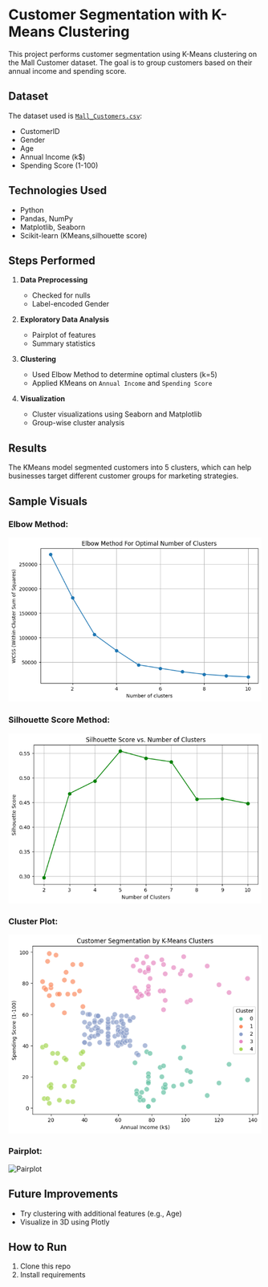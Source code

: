 
# Customer Segmentation with K-Means Clustering

This project performs customer segmentation using K-Means clustering on the Mall Customer dataset. The goal is to group customers based on their annual income and spending score.

## Dataset

The dataset used is [`Mall_Customers.csv`](https://www.kaggle.com/datasets/nelakurthisudheer/mall-customer-segmentation):
- CustomerID
- Gender
- Age
- Annual Income (k$)
- Spending Score (1-100)


## Technologies Used

- Python
- Pandas, NumPy
- Matplotlib, Seaborn
- Scikit-learn (KMeans,silhouette score)

## Steps Performed

1. **Data Preprocessing**
   - Checked for nulls
   - Label-encoded Gender

2. **Exploratory Data Analysis**
   - Pairplot of features
   - Summary statistics

3. **Clustering**
   - Used Elbow Method to determine optimal clusters (k=5)
   - Applied KMeans on `Annual Income` and `Spending Score`

4. **Visualization**
   - Cluster visualizations using Seaborn and Matplotlib
   - Group-wise cluster analysis

## Results

The KMeans model segmented customers into 5 clusters, which can help businesses target different customer groups for marketing strategies.

## Sample Visuals

### Elbow Method:
![Elbow Plot](images/elbow_plot.png)
### Silhouette Score Method:
![silhouette score Plot](images/silhouette_score_plot.png)

### Cluster Plot:
![Cluster Plot](images/cluster_plot.png)

### Pairplot:
![Pairplot](images/pairplot.png)

## Future Improvements
- Try clustering with additional features (e.g., Age)
- Visualize in 3D using Plotly

## How to Run

1. Clone this repo  
2. Install requirements  
